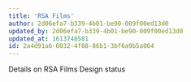 ```yaml
---
title: 'RSA Films'
author: 2d06efa7-b339-4b01-be90-009f00ed13d0
updated_by: 2d06efa7-b339-4b01-be90-009f00ed13d0
updated_at: 1613748581
id: 2a4d91a6-6032-4f88-86b1-3bf6a9b5a064
---
```

Details on RSA Films Design status